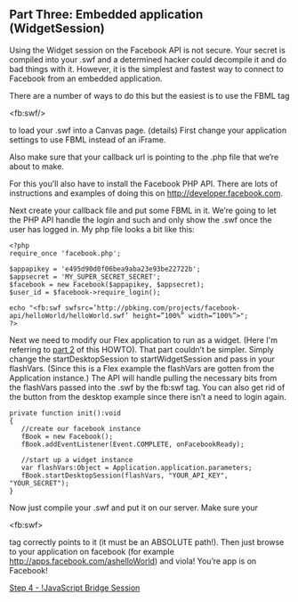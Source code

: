 ## Part Three: Embedded application (WidgetSession) ##

Using the Widget session on the Facebook API is not secure.  Your secret is compiled into your .swf and a determined hacker could decompile it and do bad things with it.  However, it is the simplest and fastest way to connect to Facebook from an embedded application.

There are a number of ways to do this but the easiest is to use the FBML tag 

&lt;fb:swf/&gt;

 to load your .swf into a Canvas page. (details)  First change your application settings to use FBML instead of an iFrame.

Also make sure that your callback url is pointing to the .php file that we’re about to make.

For this you’ll also have to install the Facebook PHP API.  There are lots of instructions and examples of doing this on http://developer.facebook.com.

Next create your callback file and put some FBML in it.  We’re going to let the PHP API handle the login and such and only show the .swf once the user has logged in.  My php file looks a bit like this:
```
<?php
require_once 'facebook.php';

$appapikey = 'e495d90d0f06bea9aba23e93be22722b';
$appsecret = 'MY_SUPER_SECRET_SECRET';
$facebook = new Facebook($appapikey, $appsecret);
$user_id = $facebook->require_login();

echo "<fb:swf swfsrc=’http://pbking.com/projects/facebook-api/helloWorld/helloWorld.swf’ height=”100%” width=”100%”>";
?>
```

Next we need to modify our Flex application to run as a widget. (Here I'm referring to [part 2](DesktopSession.md) of this HOWTO).  That part couldn’t be simpler.  Simply change the startDesktopSession to startWidgetSession and pass in your flashVars.  (Since this is a Flex example the flashVars are gotten from the Application instance.)  The API will handle pulling the necessary bits from the flashVars passed into the .swf by the fb:swf tag.  You can also get rid of the button from the desktop example since there isn’t a need to login again.
```
private function init():void
{
   //create our facebook instance
   fBook = new Facebook();
   fBook.addEventListener(Event.COMPLETE, onFacebookReady);
			
   //start up a widget instance
   var flashVars:Object = Application.application.parameters;
   fBook.startDesktopSession(flashVars, "YOUR_API_KEY", "YOUR_SECRET");
}
```
Now just compile your .swf and put it on our server.  Make sure your 

&lt;fb:swf&gt;

 tag correctly points to it (it must be an ABSOLUTE path!).  Then just browse to your application on facebook (for example http://apps.facebook.com/ashelloWorld) and viola!  You’re app is on Facebook!

[Step 4 - !JavaScript Bridge Session](JavaScriptBridgeSession.md)
